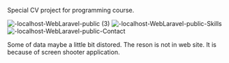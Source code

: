Special CV project for programming course.


![-localhost-WebLaravel-public (3)](https://user-images.githubusercontent.com/63705344/108587449-c6e5fe80-737d-11eb-9ca0-39caa8c91660.png)
![-localhost-WebLaravel-public-Skills](https://user-images.githubusercontent.com/63705344/108587468-debd8280-737d-11eb-8b31-ec877dbe2584.png)
![-localhost-WebLaravel-public-Contact](https://user-images.githubusercontent.com/63705344/108587478-eed56200-737d-11eb-8ddc-8be3852fc49e.png)


Some of data maybe a little bit distored. The reson is not in web site. It is because of screen shooter application.
